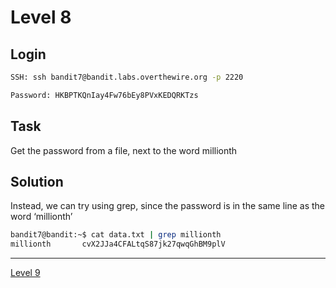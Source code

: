 # Level 8
## Login
```bash
SSH: ssh bandit7@bandit.labs.overthewire.org -p 2220
```
```bash
Password: HKBPTKQnIay4Fw76bEy8PVxKEDQRKTzs
```

## Task
Get the password from a file, next to the word millionth

## Solution
Instead, we can try using grep, since the password is in the same line as the word ‘millionth’
```bash
bandit7@bandit:~$ cat data.txt | grep millionth
millionth       cvX2JJa4CFALtqS87jk27qwqGhBM9plV
```
<hr>

[Level 9](Level%209.md)
